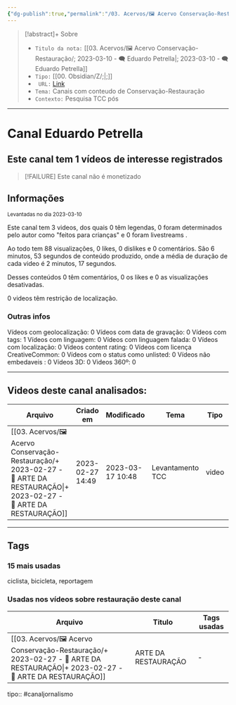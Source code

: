 ```yaml
---
{"dg-publish":true,"permalink":"/03. Acervos/🖼️ Acervo Conservação-Restauração/; 2023-03-10 - 🗨️ Eduardo Petrella/","tags":["🖼️/🗨️"],"created":"2023-03-10T16:45:20.248-03:00","updated":"2023-03-17T10:26:36.835-03:00"}
---
```


>[!abstract]+ Sobre
>- `Titulo da nota:`  [[03. Acervos/🖼️ Acervo Conservação-Restauração/; 2023-03-10 - 🗨️ Eduardo Petrella\|; 2023-03-10 - 🗨️ Eduardo Petrella]]
>- `Tipo:`  [[00. Obsidian/Z/;\|;]]
>- ` URL:`  [Link](http://www.youtube.com/@eduardopetrella6889)
>- `Tema:`  Canais com conteudo de Conservação-Restauração
>- ` Contexto: `  Pesquisa TCC pós
***

# Canal Eduardo Petrella
## Este canal tem 1 vídeos de interesse registrados
>[!FAILURE] Este canal não é monetizado

## Informações
<small> Levantadas no dia 2023-03-10 </small>


Este canal tem 3 videos, dos quais 0 têm legendas, 0 foram determinados pelo autor como "feitos para crianças" e 0 foram livestreams .

Ao todo tem 88 visualizações, 0 likes, 0 dislikes e 0 comentários.
São 6 minutos, 53 segundos de conteúdo produzido, onde a média de duração de cada video é 2 minutos, 17 segundos.

Desses conteúdos 0 têm comentários, 0 os likes e 0 as visualizações desativadas.

0 videos têm restrição de localização.

### Outras infos

Vídeos com geolocalização: 0
Vídeos com data de gravação: 0
Vídeos com tags: 1
Vídeos com linguagem: 0
Vídeos com linguagem falada: 0
Vídeos com localização: 0
Vídeos content rating: 0
Vídeos com licença CreativeCommon: 0
Vídeos com o status como unlisted: 0
Vídeos não embedaveis : 0
Vídeos 3D: 0
Videos 360º: 0

***
## Videos deste canal analisados:
| Arquivo                                                                                                                                    | Criado em        | Modificado       | Tema             | Tipo  | Canal            |
| ------------------------------------------------------------------------------------------------------------------------------------------ | ---------------- | ---------------- | ---------------- | ----- | ---------------- |
| [[03. Acervos/🖼️ Acervo Conservação-Restauração/+ 2023-02-27   -  🎥️ ARTE DA RESTAURAÇÃO\|+ 2023-02-27   -  🎥️ ARTE DA RESTAURAÇÃO]] | 2023-02-27 14:49 | 2023-03-17 10:48 | Levantamento TCC | video | Eduardo Petrella |

***

## Tags
### 15 mais usadas

ciclista, bicicleta, reportagem

### Usadas nos vídeos sobre restauração deste canal
| Arquivo                                                                                                                                    | Titulo              | Tags usadas |
| ------------------------------------------------------------------------------------------------------------------------------------------ | ------------------- | ----------- |
| [[03. Acervos/🖼️ Acervo Conservação-Restauração/+ 2023-02-27   -  🎥️ ARTE DA RESTAURAÇÃO\|+ 2023-02-27   -  🎥️ ARTE DA RESTAURAÇÃO]] | ARTE DA RESTAURAÇÃO | \-          |



tipo:: #canaljornalismo